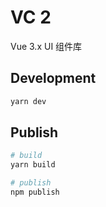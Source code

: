 # VC 2

Vue 3.x UI 组件库

## Development

```sh
yarn dev
```

## Publish

```sh
# build
yarn build

# publish
npm publish
```